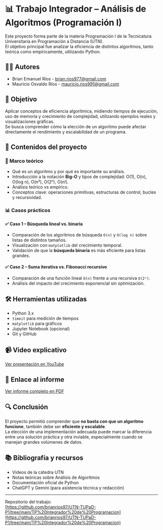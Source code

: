 # 📊 Trabajo Integrador – Análisis de Algoritmos (Programación I)

Este proyecto forma parte de la materia Programación I de la Tecnicatura Universitaria en Programación a Distancia (UTN).  
El objetivo principal fue analizar la eficiencia de distintos algoritmos, tanto teórica como empíricamente, utilizando Python.

## 👨‍💻 Autores
- Brian Emanuel Ríos - brian.rios977@gmail.com  
- Mauricio Osvaldo Ríos - mauricio.rios991@gmail.com

## 🎯 Objetivo
Aplicar conceptos de eficiencia algorítmica, midiendo tiempos de ejecución, uso de memoria y crecimiento de complejidad, utilizando ejemplos reales y visualizaciones gráficas.  
Se busca comprender cómo la elección de un algoritmo puede afectar directamente el rendimiento y escalabilidad de un programa.

## 🧠 Contenidos del proyecto

### 📌 Marco teórico
- Qué es un algoritmo y por qué es importante su análisis.
- Introducción a la notación **Big-O** y tipos de complejidad: O(1), O(n), O(log n), O(n²), O(2ⁿ), O(n!).
- Análisis teórico vs empírico.
- Conceptos clave: operaciones primitivas, estructuras de control, bucles y recursividad.

### 📊 Casos prácticos
#### ✅ Caso 1 – Búsqueda lineal vs. binaria
- Comparación de los algoritmos de búsqueda `O(n)` y `O(log n)` sobre listas de distintos tamaños.
- Visualización con `matplotlib` del crecimiento temporal.
- Validación de que la **búsqueda binaria** es más eficiente para listas grandes.

#### ✅ Caso 2 – Suma iterativa vs. Fibonacci recursivo
- Comparación de una función lineal `O(n)` frente a una recursiva `O(2ⁿ)`.
- Análisis del impacto del crecimiento exponencial sin optimización.

## 🛠️ Herramientas utilizadas
- Python 3.x
- `timeit` para medición de tiempos
- `matplotlib` para gráficos
- Jupyter Notebook (opcional)
- Git y GitHub

## 📹 Video explicativo
[Ver presentación en YouTube](https://youtu.be/_MnDbXsOsEY)

## 📁 Enlace al informe
[Ver informe completo en PDF](./Trabajo%20Integrador%20-%20Programación%20I%20-%20Análisis%20de%20algoritmos.pdf)

## 🔍 Conclusión
El proyecto permitió comprender que **no basta con que un algoritmo funcione**, también debe ser **eficiente y escalable**.  
La elección de una implementación adecuada puede marcar la diferencia entre una solución práctica y otra inviable, especialmente cuando se manejan grandes volúmenes de datos.

## 📚 Bibliografía y recursos
- Videos de la cátedra UTN
- Notas teóricas sobre Análisis de Algoritmos
- Documentación oficial de Python
- ChatGPT y Gemini (para asistencia técnica y redacción)

---

Repositorio del trabajo:  
[https://github.com/brianrios97/UTN-TUPaD-P1/tree/main/TP%20Integrador%20de%20Programacion](https://github.com/brianrios97/UTN-TUPaD-P1/tree/main/TP%20Integrador%20de%20Programacion)
